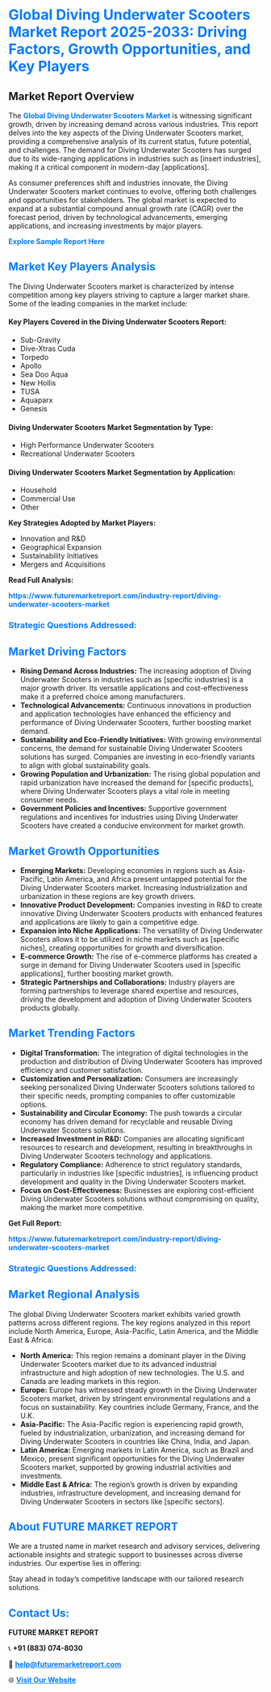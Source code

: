 <h1 style="color: #007BFF;">Global Diving Underwater Scooters Market Report 2025-2033: Driving Factors, Growth Opportunities, and Key Players</h1>

<section id="overview">
<h2>Market Report Overview</h2>
<p>The <a href="https://www.futuremarketreport.com/industry-report/diving-underwater-scooters-market" style="color: #007BFF; text-decoration: none;"><strong>Global Diving Underwater Scooters Market</strong></a> is witnessing significant growth, driven by increasing demand across various industries. This report delves into the key aspects of the Diving Underwater Scooters market, providing a comprehensive analysis of its current status, future potential, and challenges. The demand for Diving Underwater Scooters has surged due to its wide-ranging applications in industries such as [insert industries], making it a critical component in modern-day [applications].</p>
<p>As consumer preferences shift and industries innovate, the Diving Underwater Scooters market continues to evolve, offering both challenges and opportunities for stakeholders. The global market is expected to expand at a substantial compound annual growth rate (CAGR) over the forecast period, driven by technological advancements, emerging applications, and increasing investments by major players.</p>
</section>

<section id="overview">
<p><a href="https://www.futuremarketreport.com/request-sample/reportId=93177" style="color: #007BFF; text-decoration: none;"><strong>Explore Sample Report Here</strong></a></p>
</section>

<section id="key-players">
<h2 style="color: #007BFF;">Market Key Players Analysis</h2>
<p>The Diving Underwater Scooters market is characterized by intense competition among key players striving to capture a larger market share. Some of the leading companies in the market include:</p>
<h4>Key Players Covered in the Diving Underwater Scooters Report:</h4>
<ul><li>Sub-Gravity</li><li>Dive-Xtras Cuda</li><li>Torpedo</li><li>Apollo</li><li>Sea Doo Aqua</li><li>New Hollis</li><li>TUSA</li><li>Aquaparx</li><li>Genesis</li></ul>
<h4>Diving Underwater Scooters Market Segmentation by Type:</h4>
<ul><li>High Performance Underwater Scooters</li><li>Recreational Underwater Scooters</li></ul>

<h4>Diving Underwater Scooters Market Segmentation by Application:</h4>
<ul><li>Household</li><li>Commercial Use</li><li>Other</li></ul>
<p><strong>Key Strategies Adopted by Market Players:</strong></p>
<ul>
<li>Innovation and R&D</li>
<li>Geographical Expansion</li>
<li>Sustainability Initiatives</li>
<li>Mergers and Acquisitions</li>
</ul>
</section>

<section>
<p><strong>Read Full Analysis: </strong></p><a href="https://www.futuremarketreport.com/industry-report/diving-underwater-scooters-market" style="color: #007BFF; text-decoration: none;"><strong>https://www.futuremarketreport.com/industry-report/diving-underwater-scooters-market</strong></a>
<h3 style="color: #007BFF;">Strategic Questions Addressed:</h3>
</section>

<section id="driving-factors">
<h2 style="color: #007BFF;">Market Driving Factors</h2>
<ul>
<li><strong>Rising Demand Across Industries:</strong> The increasing adoption of Diving Underwater Scooters in industries such as [specific industries] is a major growth driver. Its versatile applications and cost-effectiveness make it a preferred choice among manufacturers.</li>
<li><strong>Technological Advancements:</strong> Continuous innovations in production and application technologies have enhanced the efficiency and performance of Diving Underwater Scooters, further boosting market demand.</li>
<li><strong>Sustainability and Eco-Friendly Initiatives:</strong> With growing environmental concerns, the demand for sustainable Diving Underwater Scooters solutions has surged. Companies are investing in eco-friendly variants to align with global sustainability goals.</li>
<li><strong>Growing Population and Urbanization:</strong> The rising global population and rapid urbanization have increased the demand for [specific products], where Diving Underwater Scooters plays a vital role in meeting consumer needs.</li>
<li><strong>Government Policies and Incentives:</strong> Supportive government regulations and incentives for industries using Diving Underwater Scooters have created a conducive environment for market growth.</li>
</ul>
</section>

<section id="growth-opportunities">
<h2 style="color: #007BFF;">Market Growth Opportunities</h2>
<ul>
<li><strong>Emerging Markets:</strong> Developing economies in regions such as Asia-Pacific, Latin America, and Africa present untapped potential for the Diving Underwater Scooters market. Increasing industrialization and urbanization in these regions are key growth drivers.</li>
<li><strong>Innovative Product Development:</strong> Companies investing in R&D to create innovative Diving Underwater Scooters products with enhanced features and applications are likely to gain a competitive edge.</li>
<li><strong>Expansion into Niche Applications:</strong> The versatility of Diving Underwater Scooters allows it to be utilized in niche markets such as [specific niches], creating opportunities for growth and diversification.</li>
<li><strong>E-commerce Growth:</strong> The rise of e-commerce platforms has created a surge in demand for Diving Underwater Scooters used in [specific applications], further boosting market growth.</li>
<li><strong>Strategic Partnerships and Collaborations:</strong> Industry players are forming partnerships to leverage shared expertise and resources, driving the development and adoption of Diving Underwater Scooters products globally.</li>
</ul>
</section>

<section id="trending-factors">
<h2 style="color: #007BFF;">Market Trending Factors</h2>
<ul>
<li><strong>Digital Transformation:</strong> The integration of digital technologies in the production and distribution of Diving Underwater Scooters has improved efficiency and customer satisfaction.</li>
<li><strong>Customization and Personalization:</strong> Consumers are increasingly seeking personalized Diving Underwater Scooters solutions tailored to their specific needs, prompting companies to offer customizable options.</li>
<li><strong>Sustainability and Circular Economy:</strong> The push towards a circular economy has driven demand for recyclable and reusable Diving Underwater Scooters solutions.</li>
<li><strong>Increased Investment in R&D:</strong> Companies are allocating significant resources to research and development, resulting in breakthroughs in Diving Underwater Scooters technology and applications.</li>
<li><strong>Regulatory Compliance:</strong> Adherence to strict regulatory standards, particularly in industries like [specific industries], is influencing product development and quality in the Diving Underwater Scooters market.</li>
<li><strong>Focus on Cost-Effectiveness:</strong> Businesses are exploring cost-efficient Diving Underwater Scooters solutions without compromising on quality, making the market more competitive.</li>
</ul>
</section>

<section>
<p><strong>Get Full Report: </strong></p><a href="https://www.futuremarketreport.com/industry-report/diving-underwater-scooters-market" style="color: #007BFF; text-decoration: none;"><strong>https://www.futuremarketreport.com/industry-report/diving-underwater-scooters-market</strong></a>
<h3 style="color: #007BFF;">Strategic Questions Addressed:</h3>
</section>


<section id="regional-analysis">
<h2 style="color: #007BFF;">Market Regional Analysis</h2>
<p>The global Diving Underwater Scooters market exhibits varied growth patterns across different regions. The key regions analyzed in this report include North America, Europe, Asia-Pacific, Latin America, and the Middle East & Africa:</p>
<ul>
<li><strong>North America:</strong> This region remains a dominant player in the Diving Underwater Scooters market due to its advanced industrial infrastructure and high adoption of new technologies. The U.S. and Canada are leading markets in this region.</li>
<li><strong>Europe:</strong> Europe has witnessed steady growth in the Diving Underwater Scooters market, driven by stringent environmental regulations and a focus on sustainability. Key countries include Germany, France, and the U.K.</li>
<li><strong>Asia-Pacific:</strong> The Asia-Pacific region is experiencing rapid growth, fueled by industrialization, urbanization, and increasing demand for Diving Underwater Scooters in countries like China, India, and Japan.</li>
<li><strong>Latin America:</strong> Emerging markets in Latin America, such as Brazil and Mexico, present significant opportunities for the Diving Underwater Scooters market, supported by growing industrial activities and investments.</li>
<li><strong>Middle East & Africa:</strong> The region’s growth is driven by expanding industries, infrastructure development, and increasing demand for Diving Underwater Scooters in sectors like [specific sectors].</li>
</ul>
</section>

<footer>
<h2 style="color: #007BFF;">About FUTURE MARKET REPORT</h2>
<p>We are a trusted name in market research and advisory services, delivering actionable insights and strategic support to businesses across diverse industries. Our expertise lies in offering:</p>

<p>Stay ahead in today’s competitive landscape with our tailored research solutions.</p>

<h2 style="color: #007BFF;">Contact Us:</h2>
<p><strong>FUTURE MARKET REPORT</strong></p>
<p>📞 <strong>+91 (883) 074-8030</strong></p>
<p>📧 <strong><a href="mailto:help@futuremarketreport.com" style="color: #007BFF;">help@futuremarketreport.com</a></strong></p>
<p>🌐 <strong><a href="https://www.futuremarketreport.com/" style="color: #007BFF;">Visit Our Website</a></strong></p>
</footer>